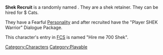 **Shek Recruit** is a randomly named [](Generic_Recruits.md). They are a shek retainer. They
can be hired for \$ Cats.

They have a Fearful [Personality](Personality.md "wikilink") and after
recruited have the "Player SHEK Warrior" Dialogue Package.

This character's entry in [FCS](Forgotten_Construction_Set.md "wikilink")
is named "Hire me 700 Shek".

[Category:Characters](Category:Characters "wikilink")
[Category:Playable](Category:Playable "wikilink")